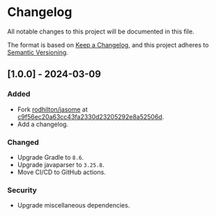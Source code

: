 # Changelog

All notable changes to this project will be documented in this file.

The format is based on [Keep a Changelog](https://keepachangelog.com/en/1.1.0/),
and this project adheres to [Semantic Versioning](https://semver.org/spec/v2.0.0.html).

## [1.0.0] - 2024-03-09

### Added

- Fork [rodhilton/jasome](https://github.com/rodhilton/jasome) at [c9f56ec20a63cc43fa2330d23205292e8a52506d](https://github.com/rodhilton/jasome/commit/c9f56ec20a63cc43fa2330d23205292e8a52506d).
- Add a changelog.

### Changed

- Upgrade Gradle to `8.6`.
- Upgrade javaparser to `3.25.8`.
- Move CI/CD to GitHub actions.

### Security

- Upgrade miscellaneous dependencies.
